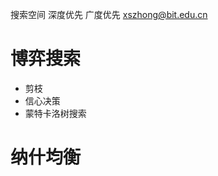 
搜索空间
深度优先
广度优先
[xszhong@bit.edu.cn](mailto:xszhong@bit.edu.cn)
# 博弈搜索
- 剪枝
- 信心决策
- 蒙特卡洛树搜索
# 纳什均衡
